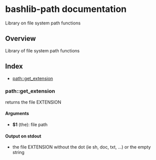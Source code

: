 # bashlib-path documentation

Library on file system path functions

## Overview

Library of file system path functions

## Index

* [path::get_extension](#pathget_extension)

### path::get_extension

returns the file EXTENSION

#### Arguments

* **$1** (the): file path

#### Output on stdout

* the file EXTENSION without the dot (ie sh, doc, txt, ...) or the empty string

